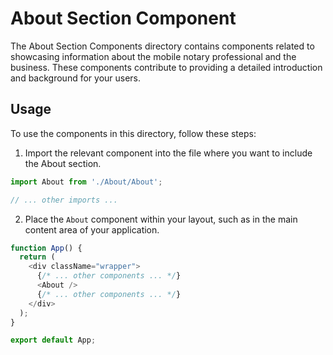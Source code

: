 # About Section Component

The About Section Components directory contains components related to showcasing information about the mobile notary professional and the business. These components contribute to providing a detailed introduction and background for your users.

## Usage

To use the components in this directory, follow these steps:

1. Import the relevant component into the file where you want to include the About section.

```javascript
import About from './About/About';

// ... other imports ...
```

2. Place the `About` component within your layout, such as in the main content area of your application.

```javascript
function App() {
  return (
    <div className="wrapper">
      {/* ... other components ... */}
      <About />
      {/* ... other components ... */}
    </div>
  );
}

export default App;
```
